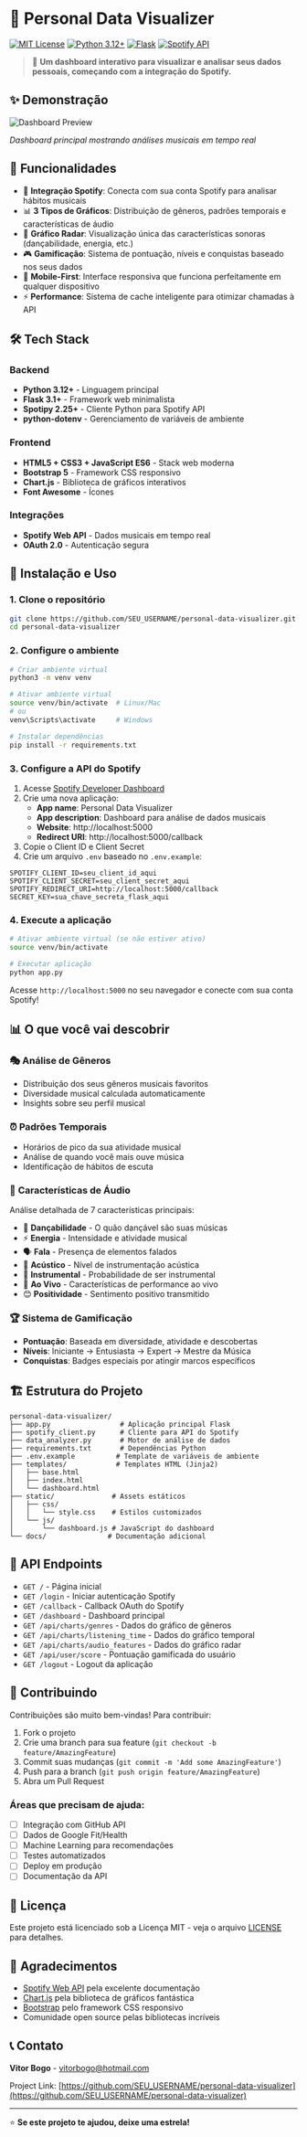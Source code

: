 # 🎵 Personal Data Visualizer

[![MIT License](https://img.shields.io/badge/License-MIT-green.svg)](https://choosealicense.com/licenses/mit/)
[![Python 3.12+](https://img.shields.io/badge/python-3.12+-blue.svg)](https://www.python.org/downloads/)
[![Flask](https://img.shields.io/badge/Flask-2.3+-red.svg)](https://flask.palletsprojects.com/)
[![Spotify API](https://img.shields.io/badge/Spotify-API-1DB954.svg)](https://developer.spotify.com/documentation/web-api/)

> 🚀 **Um dashboard interativo para visualizar e analisar seus dados pessoais, começando com a integração do Spotify.**

## ✨ Demonstração

![Dashboard Preview](https://via.placeholder.com/800x400/1DB954/ffffff?text=Personal+Data+Visualizer+Dashboard)

*Dashboard principal mostrando análises musicais em tempo real*

## 🌟 Funcionalidades

- 🎵 **Integração Spotify**: Conecta com sua conta Spotify para analisar hábitos musicais
- 📊 **3 Tipos de Gráficos**: Distribuição de gêneros, padrões temporais e características de áudio
- 🎯 **Gráfico Radar**: Visualização única das características sonoras (dançabilidade, energia, etc.)
- 🎮 **Gamificação**: Sistema de pontuação, níveis e conquistas baseado nos seus dados
- 📱 **Mobile-First**: Interface responsiva que funciona perfeitamente em qualquer dispositivo
- ⚡ **Performance**: Sistema de cache inteligente para otimizar chamadas à API

## 🛠️ Tech Stack

### Backend
- **Python 3.12+** - Linguagem principal
- **Flask 3.1+** - Framework web minimalista
- **Spotipy 2.25+** - Cliente Python para Spotify API
- **python-dotenv** - Gerenciamento de variáveis de ambiente

### Frontend
- **HTML5 + CSS3 + JavaScript ES6** - Stack web moderna
- **Bootstrap 5** - Framework CSS responsivo
- **Chart.js** - Biblioteca de gráficos interativos
- **Font Awesome** - Ícones

### Integrações
- **Spotify Web API** - Dados musicais em tempo real
- **OAuth 2.0** - Autenticação segura

## 🚀 Instalação e Uso

### 1. Clone o repositório
```bash
git clone https://github.com/SEU_USERNAME/personal-data-visualizer.git
cd personal-data-visualizer
```

### 2. Configure o ambiente
```bash
# Criar ambiente virtual
python3 -m venv venv

# Ativar ambiente virtual
source venv/bin/activate  # Linux/Mac
# ou
venv\Scripts\activate     # Windows

# Instalar dependências
pip install -r requirements.txt
```

### 3. Configure a API do Spotify

1. Acesse [Spotify Developer Dashboard](https://developer.spotify.com/dashboard)
2. Crie uma nova aplicação:
   - **App name**: Personal Data Visualizer
   - **App description**: Dashboard para análise de dados musicais
   - **Website**: http://localhost:5000
   - **Redirect URI**: http://localhost:5000/callback
3. Copie o Client ID e Client Secret
4. Crie um arquivo `.env` baseado no `.env.example`:

```env
SPOTIFY_CLIENT_ID=seu_client_id_aqui
SPOTIFY_CLIENT_SECRET=seu_client_secret_aqui
SPOTIFY_REDIRECT_URI=http://localhost:5000/callback
SECRET_KEY=sua_chave_secreta_flask_aqui
```

### 4. Execute a aplicação
```bash
# Ativar ambiente virtual (se não estiver ativo)
source venv/bin/activate

# Executar aplicação
python app.py
```

Acesse `http://localhost:5000` no seu navegador e conecte com sua conta Spotify!

## 📊 O que você vai descobrir

### 🎭 **Análise de Gêneros**
- Distribuição dos seus gêneros musicais favoritos
- Diversidade musical calculada automaticamente
- Insights sobre seu perfil musical

### ⏰ **Padrões Temporais**
- Horários de pico da sua atividade musical
- Análise de quando você mais ouve música
- Identificação de hábitos de escuta

### 🎯 **Características de Áudio**
Análise detalhada de 7 características principais:
- 🕺 **Dançabilidade** - O quão dançável são suas músicas
- ⚡ **Energia** - Intensidade e atividade musical
- 🗣️ **Fala** - Presença de elementos falados
- 🎸 **Acústico** - Nível de instrumentação acústica
- 🎼 **Instrumental** - Probabilidade de ser instrumental
- 🎤 **Ao Vivo** - Características de performance ao vivo
- 😊 **Positividade** - Sentimento positivo transmitido

### 🏆 **Sistema de Gamificação**
- **Pontuação**: Baseada em diversidade, atividade e descobertas
- **Níveis**: Iniciante → Entusiasta → Expert → Mestre da Música
- **Conquistas**: Badges especiais por atingir marcos específicos

## 🏗️ Estrutura do Projeto

```
personal-data-visualizer/
├── app.py                 # Aplicação principal Flask
├── spotify_client.py      # Cliente para API do Spotify
├── data_analyzer.py       # Motor de análise de dados
├── requirements.txt       # Dependências Python
├── .env.example          # Template de variáveis de ambiente
├── templates/            # Templates HTML (Jinja2)
│   ├── base.html
│   ├── index.html
│   └── dashboard.html
├── static/              # Assets estáticos
│   ├── css/
│   │   └── style.css    # Estilos customizados
│   └── js/
│       └── dashboard.js # JavaScript do dashboard
└── docs/               # Documentação adicional
```

## 🔧 API Endpoints

- `GET /` - Página inicial
- `GET /login` - Iniciar autenticação Spotify
- `GET /callback` - Callback OAuth do Spotify
- `GET /dashboard` - Dashboard principal
- `GET /api/charts/genres` - Dados do gráfico de gêneros
- `GET /api/charts/listening_time` - Dados do gráfico temporal
- `GET /api/charts/audio_features` - Dados do gráfico radar
- `GET /api/user/score` - Pontuação gamificada do usuário
- `GET /logout` - Logout da aplicação

## 🤝 Contribuindo

Contribuições são muito bem-vindas! Para contribuir:

1. Fork o projeto
2. Crie uma branch para sua feature (`git checkout -b feature/AmazingFeature`)
3. Commit suas mudanças (`git commit -m 'Add some AmazingFeature'`)
4. Push para a branch (`git push origin feature/AmazingFeature`)
5. Abra um Pull Request

### Áreas que precisam de ajuda:
- [ ] Integração com GitHub API
- [ ] Dados de Google Fit/Health
- [ ] Machine Learning para recomendações
- [ ] Testes automatizados
- [ ] Deploy em produção
- [ ] Documentação da API

## 📄 Licença

Este projeto está licenciado sob a Licença MIT - veja o arquivo [LICENSE](LICENSE) para detalhes.

## 🙏 Agradecimentos

- [Spotify Web API](https://developer.spotify.com/documentation/web-api/) pela excelente documentação
- [Chart.js](https://www.chartjs.org/) pela biblioteca de gráficos fantástica
- [Bootstrap](https://getbootstrap.com/) pelo framework CSS responsivo
- Comunidade open source pelas bibliotecas incríveis

## 📞 Contato

**Vitor Bogo** - [vitorbogo@hotmail.com](mailto:vitorbogo@hotmail.com)

Project Link: [https://github.com/SEU_USERNAME/personal-data-visualizer](https://github.com/SEU_USERNAME/personal-data-visualizer)

---

⭐ **Se este projeto te ajudou, deixe uma estrela!**
